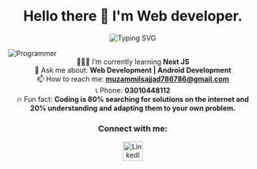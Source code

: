 <h1 align="center">Hello there 👋 I'm Web developer.</h1>

<p align="center">
   <img src="https://readme-typing-svg.demolab.com?font=Fira+Code&weight=600&size=18&pause=1000&color=04ff00&background=000000&margin=auto&center=true&width=435&lines=I'm+a+experienced+MERN+stack+developer.;I+love+exploring+new+things.;I+enjoy+solving+problems.;I+am+keen+on+learning+new+tech.;I+thrive+in+a+collaborative+environment." alt="Typing SVG" />
</p>

<img width=max-content src="https://imgs.search.brave.com/XhldNdW2t65Bo5eZrpM_1BT4wUiyXMQPPhpftE7uif4/rs:fit:860:0:0/g:ce/aHR0cHM6Ly9naXN0/LmdpdGh1Yi5jb20v/bGlhbnBlcnNvbi81/ZjBmNTI2MDRiMDNh/ZDgwYzgyZGI3OTBj/NDc0OTkzYy9yYXcv/ODhmMjBjOWQ3NDlk/NzU2YmU2M2YyMmIw/OWYzYzRhYzU3MGJj/NTEwMS9wcm9ncmFt/bWluZy5naWY.gif" alt="Programmer">

<div align="center">
  👨🏻‍💻 I’m currently learning <strong>Next JS</strong><br>
  💬 Ask me about: <strong>Web Development | Android Development</strong><br>
  📫 How to reach me: <strong><a href="mailto:muzammilsajjad786786@gmail.com">muzammilsajjad786786@gmail.com</a></strong><br>
  📞 Phone: <strong>03010448112</strong><br>
  🔥 Fun fact: <strong>Coding is 80% searching for solutions on the internet and 20% understanding and adapting them to your own problem.</strong>
</div>

<h3 align="center">Connect with me:</h3>

<p align="center">
 
  <a href="https://www.linkedin.com/in/muzammal-sajjad-138441216/" target="_blank">
     <img src="https://user-images.githubusercontent.com/95082903/208309035-3485e246-64c2-434c-baac-551989d137fd.png" alt="LinkedIn" height="40" width=40>
  </a>
 
</p>

